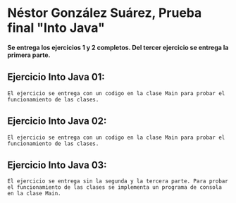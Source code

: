     
# Néstor González Suárez, Prueba final "Into Java"
**Se entrega los ejercicios 1 y 2 completos. Del tercer ejercicio se entrega la primera parte.** 

## Ejercicio Into Java 01:
    El ejercicio se entrega con un codigo en la clase Main para probar el funcionamiento de las clases.


## Ejercicio Into Java 02:
    El ejercicio se entrega con un codigo en la clase Main para probar el funcionamiento de las clases.


## Ejercicio Into Java 03:
    El ejercicio se entrega sin la segunda y la tercera parte. Para probar el funcionamiento de las clases se implementa un programa de consola en la clase Main.
    